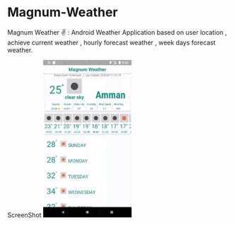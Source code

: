 # Magnum-Weather
Magnum Weather ✌️ : Android Weather Application based on user location , achieve current weather , hourly forecast weather , week days forecast weather.

ScreenShot
<img src="/magnumWeather.gif" alt="drawing" width="200"/>
